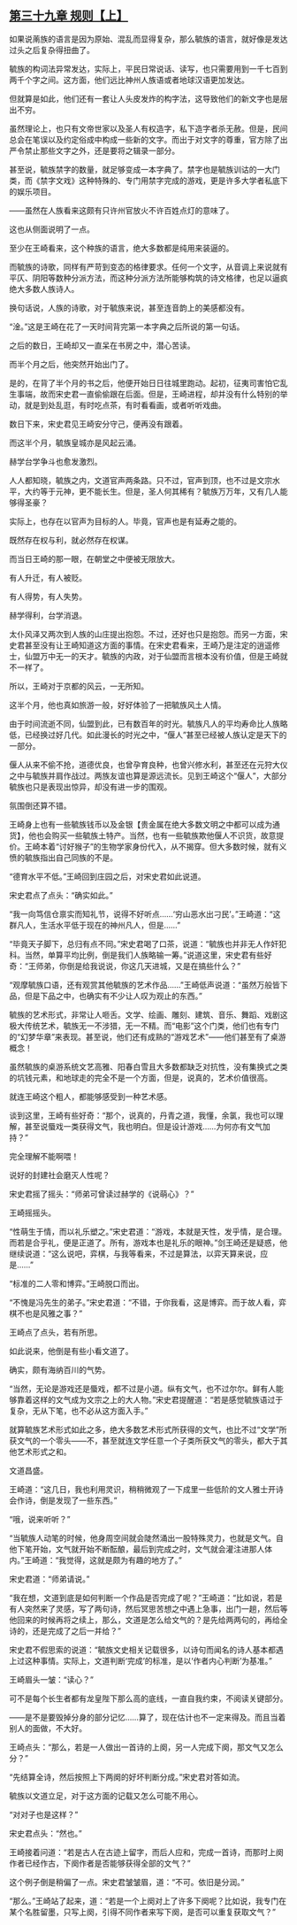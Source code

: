 ## [第三十九章 规则【上】](https://www.xxbiquge.com/11_11207/9205868.html)


  如果说萳族的语言是因为原始、混乱而显得复杂，那么毓族的语言，就好像是发达过头之后复杂得扭曲了。

  毓族的构词法异常发达，实际上，平民日常说话、读写，也只需要用到一千七百到两千个字之间。这方面，他们远比神州人族语或者地球汉语更加发达。

  但就算是如此，他们还有一套让人头皮发炸的构字法，这导致他们的新文字也是层出不穷。

  虽然理论上，也只有文帝世家以及圣人有权造字，私下造字者杀无赦。但是，民间总会在笔误以及约定俗成中构成一些新的文字。而出于对文字的尊重，官方除了出严令禁止那些文字之外，还是要将之辑录一部分。

  甚至说，毓族禁字的数量，就足够变成一本字典了。禁字也是毓族训诂的一大门类，而《禁字文戏》这种特殊的、专门用禁字完成的游戏，更是许多大学者私底下的娱乐项目。

  ——虽然在人族看来这颇有只许州官放火不许百姓点灯的意味了。

  这也从侧面说明了一点。

  至少在王崎看来，这个种族的语言，绝大多数都是纯用来装逼的。

  而毓族的诗歌，同样有严苛到变态的格律要求。任何一个文字，从音调上来说就有平仄、阴阳等数种分派方法，而这种分派方法所能够构筑的诗文格律，也足以逼疯绝大多数人族诗人。

  换句话说，人族的诗歌，对于毓族来说，甚至连音韵上的美感都没有。

  “淦。”这是王崎在花了一天时间背完第一本字典之后所说的第一句话。

  之后的数日，王崎却又一直呆在书房之中，潜心苦读。

  而半个月之后，他突然开始出门了。

  是的，在背了半个月的书之后，他便开始日日往城里跑动。起初，征夷司害怕它乱生事端，故而宋史君一直偷偷跟在后面。但是，王崎进程，却并没有什么特别的举动，就是到处乱逛，有时吃点茶，有时看看画，或者听听戏曲。

  数日下来，宋史君见王崎安分守己，便再没有跟着。

  而这半个月，毓族皇城亦是风起云涌。

  赫学台学争斗也愈发激烈。

  人人都知晓，毓族之内，文道官声两条路。只不过，官声到顶，也不过是文宗水平，大约等于元神，更不能长生。但是，圣人何其稀有？毓族万万年，又有几人能够得圣豪？

  实际上，也存在以官声为目标的人。毕竟，官声也是有延寿之能的。

  既然存在权与利，就必然存在权谋。

  而当日王崎的那一眼，在朝堂之中便被无限放大。

  有人升迁，有人被贬。

  有人得势，有人失势。

  赫学得利，台学消退。

  太仆风泽又两次到人族的山庄提出抱怨。不过，还好也只是抱怨。而另一方面，宋史君甚至没有让王崎知道这方面的事情。在宋史君看来，王崎乃是注定的逍遥修士，仙盟万中无一的天才。毓族的内政，对于仙盟而言根本没有价值，但是王崎就不一样了。

  所以，王崎对于京都的风云，一无所知。

  这半个月，他也真如旅游一般，好好体验了一把毓族风土人情。

  由于时间流逝不同，仙盟到此，已有数百年的时光。毓族凡人的平均寿命比人族略低，已经换过好几代。如此漫长的时光之中，“偃人”甚至已经被人族认定是天下的一部分。

  偃人从来不偷不抢，道德优良，也曾孕育良种，也曾兴修水利，甚至还在元狩大仪之中与毓族并肩作战过。两族友谊也算是源远流长。见到王崎这个“偃人”，大部分毓族也只是表现出惊异，却没有进一步的围观。

  氛围倒还算不错。

  王崎身上也有一些毓族钱币以及金银【贵金属在绝大多数文明之中都可以成为通货】，他也会购买一些毓族土特产。当然，也有一些毓族欺他偃人不识货，故意提价。王崎本着“讨好猴子”的生物学家身份代入，从不揭穿。但大多数时候，就有义愤的毓族指出自己同族的不是。

  “德育水平不低。”王崎回到庄园之后，对宋史君如此说道。

  宋史君点了点头：“确实如此。”

  “我一向笃信仓禀实而知礼节，说得不好听点……‘穷山恶水出刁民’。”王崎道：“这群凡人，生活水平低于现在的神州凡人，但是……”

  “毕竟天子脚下，总归有点不同。”宋史君喝了口茶，说道：“毓族也并非无人作奸犯科。当然，单算平均比例，倒是我们人族略输一筹。”说道这里，宋史君有些好奇：“王师弟，你倒是给我说说，你这几天进城，又是在搞些什么？”

  “观摩毓族口语，还有观赏其他毓族的艺术作品……”王崎低声说道：“虽然万般皆下品，但是下品之中，也确实有不少让人叹为观止的东西。”

  毓族的艺术形式，非常让人咂舌。文学、绘画、雕刻、建筑、音乐、舞蹈、戏剧这极大传统艺术，毓族无一不涉猎，无一不精。而“电影”这个门类，他们也有专门的“幻梦华章”来表现。甚至说，他们还有成熟的“游戏艺术”——他们甚至有了桌游概念！

  虽然毓族的桌游系统文艺高雅、阳春白雪且大多数都缺乏对抗性，没有集换式之类的坑钱元素，和地球走的完全不是一个方面，但是，说真的，艺术价值很高。

  就连王崎这个粗人，都能够感受到一种艺术感。

  谈到这里，王崎有些好奇：“那个，说真的，丹青之道，我懂，余氯，我也可以理解，甚至说蜃戏一类获得文气，我也明白。但是设计游戏……为何亦有文气加持？”

  完全理解不能啊喂！

  说好的封建社会磨灭人性呢？

  宋史君摇了摇头：“师弟可曾读过赫学的《说萌心》？”

  王崎摇摇头。

  “性萌生于情，而以礼乐塑之。”宋史君道：“游戏，本就是天性，发乎情，是合理。而若是合乎礼，便是正道了。所有，游戏本也是礼乐的眼神。”剑王崎还是疑惑，他继续说道：“这么说吧，弈棋，与我等看来，不过是算法，以弈天算来说，应是……”

  “标准的二人零和博弈。”王崎脱口而出。

  “不愧是冯先生的弟子。”宋史君道：“不错，于你我看，这是博弈。而于故人看，弈棋不也是风雅之事？”

  王崎点了点头，若有所思。

  如此说来，他倒是有些小看文道了。

  确实，颇有海纳百川的气势。

  “当然，无论是游戏还是蜃戏，都不过是小道。纵有文气，也不过尔尔。鲜有人能够靠着这样的文气成为文宗之上的大人物。”宋史君提醒道：“若是感觉毓族语过于复杂，无从下笔，也不必从这方面入手。”

  就算毓族艺术形式如此之多，绝大多数艺术形式所获得的文气，也比不过“文学”所获文气的一个零头——不，甚至就连文学任意一个子类所获文气的零头，都大于其他艺术形式之和。

  文道昌盛。

  王崎道：“这几日，我也利用灵识，稍稍微观了一下成里一些低阶的文人雅士开诗会作诗，倒是发现了一些东西。”

  “哦，说来听听？”

  “当毓族人动笔的时候，他身周空间就会陡然涌出一股特殊灵力，也就是文气。自他下笔开始，文气就开始不断酝酿，最后到完成之时，文气就会灌注进那人体内。”王崎道：“我觉得，这就是颇为有趣的地方了。”

  宋史君道：“师弟请说。”

  “我在想，文道到底是如何判断一个作品是否完成了呢？”王崎道：“比如说，若是有人突然来了灵感，写了两句诗，然后冥思苦想之中遇上急事，出门一趟，然后等他回来的时候再将之续上，那么，文道是怎么给文气的？是先给两两句的，再给全诗的，还是完成了之后一并给？”

  宋史君不假思索的说道：“毓族文史相关记载很多，以诗句而闻名的诗人基本都遇上过这种事情。实际上，文道判断‘完成’的标准，是以‘作者内心判断’为基准。”

  王崎眉头一皱：“读心？”

  可不是每个长生者都有龙皇陛下那么高的底线，一直自我约束，不阅读关键部分。

  ——是不是要毁掉分身的部分记忆……算了，现在估计也不一定来得及。而且当着别人的面做，不大好。

  王崎点头：“那么，若是一人做出一首诗的上阕，另一人完成下阕，那文气又怎么分？”

  “先结算全诗，然后按照上下两阕的好坏判断分成。”宋史君对答如流。

  毓族以文道立足，对于这方面的记载又怎么可能不用心。

  “对对子也是这样？”

  宋史君点头：“然也。”

  王崎接着问道：“若是古人在古迹上留字，而后人应和，完成一首诗，而那时上阕作者已经作古，下阕作者是否能够获得全部的文气？”

  这个例子倒是稍偏了一点。宋史君皱皱眉，道：“不可。依旧是分润。”

  “那么。”王崎站了起来，道：“若是一个上阕对上了许多下阕呢？比如说，我专门在某个名胜留墨，只写上阕，引得不同作者来写下阕，是否可以重复获取文气？”
